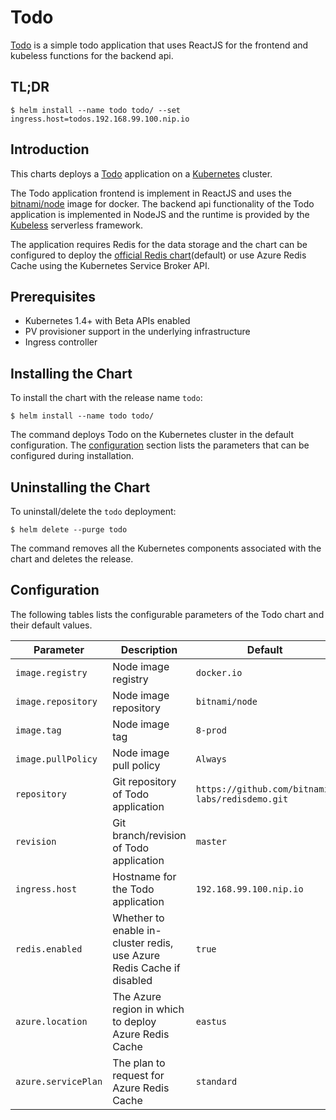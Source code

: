 # Todo

[Todo](https://github.com/bitnami-labs/redisdemo) is a simple todo application that uses ReactJS for the frontend and kubeless functions for the backend api.

## TL;DR

```console
$ helm install --name todo todo/ --set ingress.host=todos.192.168.99.100.nip.io
```

## Introduction

This charts deploys a [Todo](https://github.com/bitnami-labs/redisdemo) application on a [Kubernetes](http://kubernetes.io) cluster.

The Todo application frontend is implement in ReactJS and uses the [bitnami/node](https://github.com/bitnami/bitnami-docker-node) image for docker. The backend api functionality of the Todo application is implemented in NodeJS and the runtime is provided by the [Kubeless](https://kubeless.io/) serverless framework.

The application requires Redis for the data storage and the chart can be configured to deploy the [official Redis chart](https://hub.kubeapps.com/charts/stable/redis)(default) or use Azure Redis Cache using the Kubernetes Service Broker API.

## Prerequisites

- Kubernetes 1.4+ with Beta APIs enabled
- PV provisioner support in the underlying infrastructure
- Ingress controller

## Installing the Chart

To install the chart with the release name `todo`:

```console
$ helm install --name todo todo/
```

The command deploys Todo on the Kubernetes cluster in the default configuration. The [configuration](#configuration) section lists the parameters that can be configured during installation.

## Uninstalling the Chart

To uninstall/delete the `todo` deployment:

```console
$ helm delete --purge todo
```

The command removes all the Kubernetes components associated with the chart and deletes the release.

## Configuration

The following tables lists the configurable parameters of the Todo chart and their default values.

|      Parameter      |                              Description                              |                     Default                     |
|---------------------|-----------------------------------------------------------------------|-------------------------------------------------|
| `image.registry`    | Node image registry                                                   | `docker.io`                                     |
| `image.repository`  | Node image repository                                                 | `bitnami/node`                                  |
| `image.tag`         | Node image tag                                                        | `8-prod`                                        |
| `image.pullPolicy`  | Node image pull policy                                                | `Always`                                        |
| `repository`        | Git repository of Todo application                                    | `https://github.com/bitnami-labs/redisdemo.git` |
| `revision`          | Git branch/revision of Todo application                               | `master`                                        |
| `ingress.host`      | Hostname for the Todo application                                     | `192.168.99.100.nip.io`                         |
| `redis.enabled`     | Whether to enable in-cluster redis, use Azure Redis Cache if disabled | `true`                                          |
| `azure.location`    | The Azure region in which to deploy Azure Redis Cache                 | `eastus`                                        |
| `azure.servicePlan` | The plan to request for Azure Redis Cache                             | `standard`                                      |
